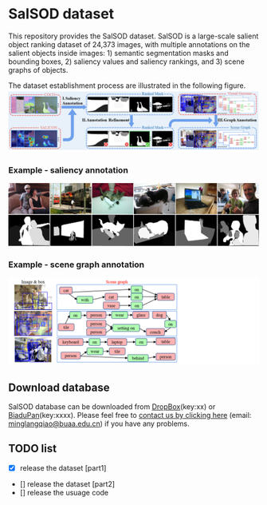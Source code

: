 
# SalSOD dataset

This repository provides the SalSOD dataset.
SalSOD is a large-scale salient object ranking dataset of 24,373 images, with multiple annotations on the salient objects
inside images: 1) semantic segmentation masks and bounding
boxes, 2) saliency values and saliency rankings, and 3) scene
graphs of objects. 

The dataset establishment process are illustrated in the following figure.
![](https://github.com/MinglangQiao/SalSOD/blob/main/fig/database_build.png)


### Example - saliency annotation

![](https://github.com/MinglangQiao/SalSOD/blob/main/fig/saliency/all_method_combined_imgs.png)

### Example - scene graph annotation

![](https://github.com/MinglangQiao/SalSOD/blob/main/fig/scene_graph/sgg.png)


## Download database
SalSOD database can be downloaded from [DropBox](xx)(key:xx) or [BiaduPan](xx)(key:xxxx). Please feel free to [contact us by clicking here](mailto:MinglangQiao@buaa.edu.cn) (email: minglangqiao@buaa.edu.cn) if you have any problems.


## TODO list
- [x] release the dataset [part1]
- [] release the dataset [part2]
- [] release the usuage code
